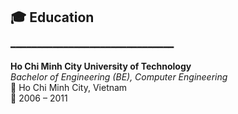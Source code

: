 ## 🎓 Education
━━━━━━━━━━━━━━━━━━━━━━━━━━━━━━━

**Ho Chi Minh City University of Technology**  
_Bachelor of Engineering (BE), Computer Engineering_  
📍 Ho Chi Minh City, Vietnam  
📅 2006 – 2011